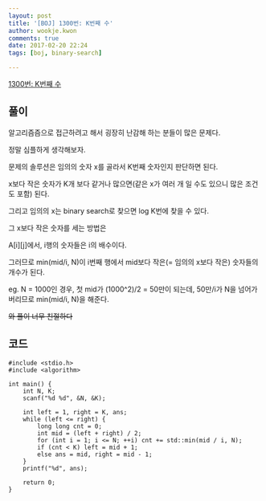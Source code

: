 ```yaml
---
layout: post
title: '[BOJ] 1300번: K번째 수'
author: wookje.kwon
comments: true
date: 2017-02-20 22:24
tags: [boj, binary-search]

---
```


[1300번: K번째 수](https://www.acmicpc.net/problem/1300)

## 풀이

알고리즘즘으로 접근하려고 해서 굉장히 난감해 하는 분들이 많은 문제다.  

정말 심플하게 생각해보자.  

문제의 솔루션은 임의의 숫자 x를 골라서 K번째 숫자인지 판단하면 된다.  

x보다 작은 숫자가 K개 보다 같거나 많으면(같은 x가 여러 개 일 수도 있으니 많은 조건도 포함) 된다.  

그리고 임의의 x는 binary search로 찾으면 log K번에 찾을 수 있다.  

그 x보다 작은 숫자를 세는 방법은  

A[i][j]에서, i행의 숫자들은 i의 배수이다.  

그러므로 min(mid/i, N)이 i번째 행에서 mid보다 작은(= 임의의 x보다 작은) 숫자들의 개수가 된다.  

eg. N = 1000인 경우, 첫 mid가 (1000^2)/2 = 50만이 되는데, 50만/i가 N을 넘어가버리므로 min(mid/i, N)을 해준다.  

~~와 풀이 너무 친절하다~~  

## 코드

    #include <stdio.h>
    #include <algorithm>
    
    int main() {
    	int N, K;
    	scanf("%d %d", &N, &K);
    
    	int left = 1, right = K, ans;
    	while (left <= right) {
    		long long cnt = 0;
    		int mid = (left + right) / 2;
    		for (int i = 1; i <= N; ++i) cnt += std::min(mid / i, N);
    		if (cnt < K) left = mid + 1;
    		else ans = mid, right = mid - 1;
    	}
    	printf("%d", ans);
    
    	return 0;
    }
